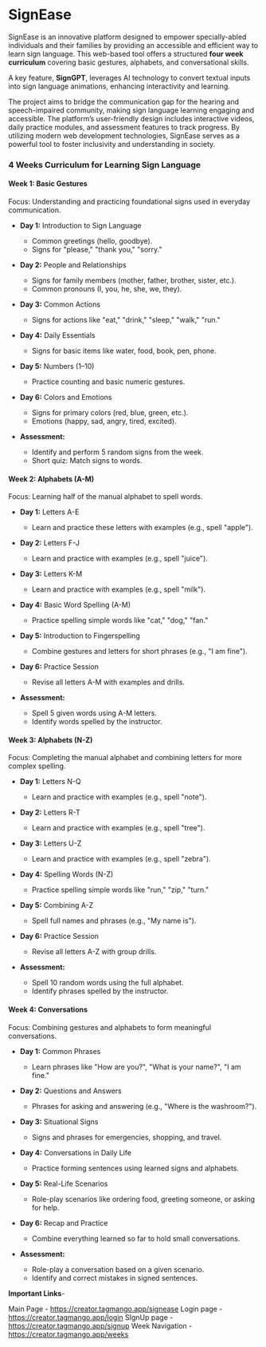 # SignEase

SignEase is an innovative platform designed to empower specially-abled individuals and their families by providing an accessible and efficient way to learn sign language. This web-based tool offers a structured **four week curriculum** covering basic gestures, alphabets, and conversational skills.

A key feature, **SignGPT**, leverages AI technology to convert textual inputs into sign language animations, enhancing interactivity and learning.

The project aims to bridge the communication gap for the hearing and speech-impaired community, making sign language learning engaging and accessible. The platform’s user-friendly design includes interactive videos, daily practice modules, and assessment features to track progress. By utilizing modern web development technologies, SignEase serves as a powerful tool to foster inclusivity and understanding in society.


### **4 Weeks Curriculum for Learning Sign Language**

#### **Week 1: Basic Gestures**  
Focus: Understanding and practicing foundational signs used in everyday communication.  

- **Day 1:** Introduction to Sign Language  
  - Common greetings (hello, goodbye).  
  - Signs for "please," "thank you," "sorry."  

- **Day 2:** People and Relationships  
  - Signs for family members (mother, father, brother, sister, etc.).  
  - Common pronouns (I, you, he, she, we, they).  

- **Day 3:** Common Actions  
  - Signs for actions like "eat," "drink," "sleep," "walk," "run."  

- **Day 4:** Daily Essentials  
  - Signs for basic items like water, food, book, pen, phone.  

- **Day 5:** Numbers (1–10)  
  - Practice counting and basic numeric gestures.  

- **Day 6:** Colors and Emotions  
  - Signs for primary colors (red, blue, green, etc.).  
  - Emotions (happy, sad, angry, tired, excited).  

- **Assessment:**  
  - Identify and perform 5 random signs from the week.  
  - Short quiz: Match signs to words.  

#### **Week 2: Alphabets (A-M)**  
Focus: Learning half of the manual alphabet to spell words.  

- **Day 1:** Letters A-E  
  - Learn and practice these letters with examples (e.g., spell "apple").  

- **Day 2:** Letters F-J  
  - Learn and practice with examples (e.g., spell "juice").  

- **Day 3:** Letters K-M  
  - Learn and practice with examples (e.g., spell "milk").  

- **Day 4:** Basic Word Spelling (A-M)  
  - Practice spelling simple words like "cat," "dog," "fan."  

- **Day 5:** Introduction to Fingerspelling  
  - Combine gestures and letters for short phrases (e.g., "I am fine").  

- **Day 6:** Practice Session  
  - Revise all letters A-M with examples and drills.  

- **Assessment:**  
  - Spell 5 given words using A-M letters.  
  - Identify words spelled by the instructor.  

#### **Week 3: Alphabets (N-Z)**  
Focus: Completing the manual alphabet and combining letters for more complex spelling.  

- **Day 1:** Letters N-Q  
  - Learn and practice with examples (e.g., spell "note").  

- **Day 2:** Letters R-T  
  - Learn and practice with examples (e.g., spell "tree").  

- **Day 3:** Letters U-Z  
  - Learn and practice with examples (e.g., spell "zebra").  

- **Day 4:** Spelling Words (N-Z)  
  - Practice spelling simple words like "run," "zip," "turn."  

- **Day 5:** Combining A-Z  
  - Spell full names and phrases (e.g., "My name is").  

- **Day 6:** Practice Session  
  - Revise all letters A-Z with group drills.  

- **Assessment:**  
  - Spell 10 random words using the full alphabet.  
  - Identify phrases spelled by the instructor.  


#### **Week 4: Conversations**  
Focus: Combining gestures and alphabets to form meaningful conversations.  

- **Day 1:** Common Phrases  
  - Learn phrases like "How are you?", "What is your name?", "I am fine."  

- **Day 2:** Questions and Answers  
  - Phrases for asking and answering (e.g., "Where is the washroom?").  

- **Day 3:** Situational Signs  
  - Signs and phrases for emergencies, shopping, and travel.  

- **Day 4:** Conversations in Daily Life  
  - Practice forming sentences using learned signs and alphabets.  

- **Day 5:** Real-Life Scenarios  
  - Role-play scenarios like ordering food, greeting someone, or asking for help.  

- **Day 6:** Recap and Practice  
  - Combine everything learned so far to hold small conversations.  

- **Assessment:**  
  - Role-play a conversation based on a given scenario.  
  - Identify and correct mistakes in signed sentences.  

**Important Links**-

Main Page - https://creator.tagmango.app/signease
Login page - https://creator.tagmango.app/login
SIgnUp page - https://creator.tagmango.app/signup
Week Navigation - https://creator.tagmango.app/weeks
